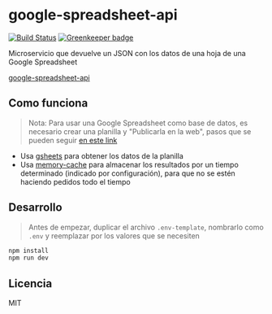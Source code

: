 # google-spreadsheet-api

[![Build Status](https://travis-ci.org/meetupjs-ar/google-spreadsheet-api.svg?branch=master)](https://travis-ci.org/meetupjs-ar/google-spreadsheet-api) [![Greenkeeper badge](https://badges.greenkeeper.io/meetupjs-ar/google-spreadsheet-api.svg)](https://greenkeeper.io/)

Microservicio que devuelve un JSON con los datos de una hoja de una Google Spreadsheet

[google-spreadsheet-api](http://spreadsheet-api.now.sh/)

## Como funciona

> Nota: Para usar una Google Spreadsheet como base de datos, es necesario crear una planilla y "Publicarla en la web", pasos que se pueden seguir [en este link](https://support.google.com/docs/answer/37579)

-   Usa [gsheets](https://github.com/interactivethings/gsheets) para obtener los datos de la planilla
-   Usa [memory-cache](https://github.com/ptarjan/node-cache) para almacenar los resultados por un tiempo determinado (indicado por configuración), para que no se estén haciendo pedidos todo el tiempo

## Desarrollo

> Antes de empezar, duplicar el archivo `.env-template`, nombrarlo como `.env` y reemplazar por los valores que se necesiten

```bash
npm install
npm run dev
```

## Licencia

MIT
